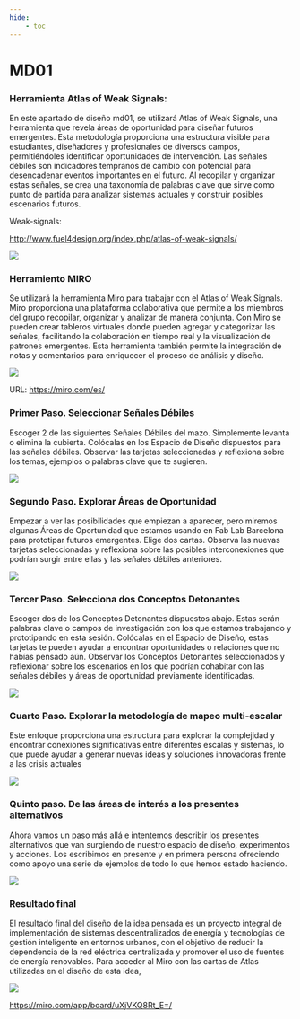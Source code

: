 ```yaml
---
hide:
    - toc
---
```


# MD01

### Herramienta Atlas of Weak Signals:

En este apartado de diseño md01, se utilizará Atlas of Weak Signals, una herramienta que revela áreas de oportunidad para diseñar futuros emergentes. Esta metodología proporciona una estructura visible para estudiantes, diseñadores y profesionales de diversos campos, permitiéndoles identificar oportunidades de intervención. Las señales débiles son indicadores tempranos de cambio con potencial para desencadenar eventos importantes en el futuro. Al recopilar y organizar estas señales, se crea una taxonomía de palabras clave que sirve como punto de partida para analizar sistemas actuales y construir posibles escenarios futuros. 

Weak-signals:

http://www.fuel4design.org/index.php/atlas-of-weak-signals/

![](../images/MD01/Atlas.jpg)


### Herramiento MIRO 

Se utilizará la herramienta Miro para trabajar con el Atlas of Weak Signals. Miro proporciona una plataforma colaborativa que permite a los miembros del grupo recopilar, organizar y analizar de manera conjunta. Con Miro se pueden crear tableros virtuales donde pueden agregar y categorizar las señales, facilitando la colaboración en tiempo real y la visualización de patrones emergentes. Esta herramienta también permite la integración de notas y comentarios para enriquecer el proceso de análisis y diseño.

![](../images/MD01/miro.png)

URL: https://miro.com/es/

### Primer Paso. Seleccionar Señales Débiles

Escoger 2 de las siguientes Señales Débiles del mazo. Simplemente levanta o elimina la cubierta. Colócalas en los Espacio de Diseño dispuestos para las señales débiles. Observar las tarjetas seleccionadas y reflexiona sobre los temas, ejemplos o palabras clave que te sugieren.

![](../images/MD01/Atlas1.png)

### Segundo Paso. Explorar Áreas de Oportunidad

Empezar a ver las posibilidades que empiezan a aparecer, pero miremos algunas Áreas de Oportunidad que estamos usando en Fab Lab Barcelona para prototipar futuros emergentes. Elige dos cartas. Observa las nuevas tarjetas seleccionadas y reflexiona sobre las posibles interconexiones que podrían surgir entre ellas y las señales débiles anteriores.


![](../images/MD01/Atlas2.png)

### Tercer Paso. Selecciona dos Conceptos Detonantes

Escoger dos de los Conceptos Detonantes dispuestos abajo. Estas serán palabras clave o campos de investigación con los que estamos trabajando y prototipando en esta sesión. Colócalas en el Espacio de Diseño, estas tarjetas te pueden ayudar a encontrar oportunidades o relaciones que no habías pensado aún. Observar los Conceptos Detonantes seleccionados y reflexionar sobre los escenarios en los que podrían cohabitar con las señales débiles y áreas de oportunidad previamente identificadas.

![](../images/MD01/Atlas3.png)

### Cuarto Paso. Explorar la metodología de mapeo multi-escalar

Este enfoque proporciona una estructura para explorar la complejidad y encontrar conexiones significativas entre diferentes escalas y sistemas, lo que puede ayudar a generar nuevas ideas y soluciones innovadoras frente a las crisis actuales

![](../images/MD01/Atlas4.png)

### Quinto paso. De las áreas de interés a los presentes alternativos

Ahora vamos un paso más allá e intentemos describir los presentes alternativos que van surgiendo de nuestro espacio de diseño, experimentos y acciones. Los escribimos en presente y en primera persona ofreciendo como apoyo una serie de ejemplos de todo lo que hemos estado haciendo.

![](../images/MD01/Atlas5.png)

### Resultado final

El resultado final del diseño de la idea pensada es un proyecto integral de implementación de sistemas descentralizados de energía y tecnologías de gestión inteligente en entornos urbanos, con el objetivo de reducir la dependencia de la red eléctrica centralizada y promover el uso de fuentes de energía renovables.
Para acceder al Miro con las cartas de Atlas utilizadas en el diseño de esta idea,

![](../images/MD01/Atlas6.png)


https://miro.com/app/board/uXjVKQ8Rt_E=/
